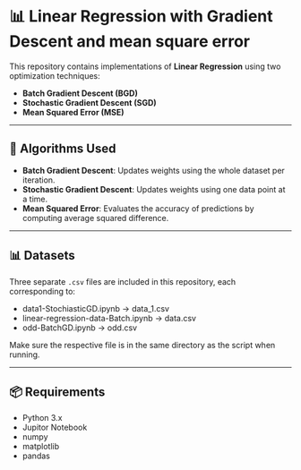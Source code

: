 
# 📊 Linear Regression with Gradient Descent and mean square error

This repository contains implementations of **Linear Regression** using two optimization techniques:

- **Batch Gradient Descent (BGD)**
- **Stochastic Gradient Descent (SGD)**
- **Mean Squared Error (MSE)**
  

---

## 🧠 Algorithms Used

- **Batch Gradient Descent**: Updates weights using the whole dataset per iteration.
- **Stochastic Gradient Descent**: Updates weights using one data point at a time.
- **Mean Squared Error**: Evaluates the accuracy of predictions by computing average squared difference.

---

## 📊 Datasets

Three separate `.csv` files are included in this repository, each corresponding to:

- data1-StochiasticGD.ipynb → data_1.csv
- linear-regression-data-Batch.ipynb → data.csv
- odd-BatchGD.ipynb → odd.csv

Make sure the respective file is in the same directory as the script when running.

---

## 📦 Requirements

- Python 3.x
- Jupitor Notebook
- numpy
- matplotlib
- pandas 

